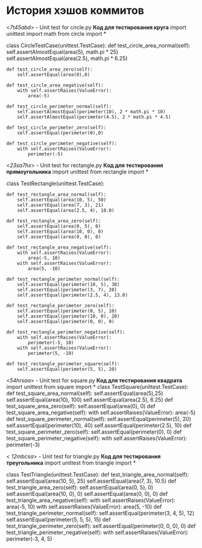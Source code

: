 # История хэшов коммитов #
<_7t45abd_> - Unit test for circle.py
    __Код для тестирования круга__
        import unittest
import math
from circle import *

class CircleTestCase(unittest.TestCase):
    def test_circle_area_normal(self):
        self.assertAlmostEqual(area(5), math.pi * 25)
        self.assertAlmostEqual(area(2.5), math.pi * 6.25)

    def test_circle_area_zero(self):
        self.assertEqual(area(0),0)

    def test_circle_area_negative(self):
        with self.assertRaises(ValueError):
            area(-5)

    def test_circle_perimeter_normal(self):
        self.assertAlmostEqual(perimeter(10), 2 * math.pi * 10)
        self.assertAlmostEqual(perimeter(4.5), 2 * math.pi * 4.5)

    def test_circle_perimeter_zero(self):
        self.assertEqual(perimeter(0),0)

    def test_circle_perimeter_negative(self):
        with self.assertRaises(ValueError):
            perimeter(-5)



<_23sa7hx_> - Unit test for rectangle.py
    __Код для тестирования прямоугольника__
        import unittest
from rectangle import *

class TestRectangle(unittest.TestCase):

    def test_rectangle_area_normal(self):
        self.assertEqual(area(10, 5), 50)
        self.assertEqual(area(7, 3), 21)
        self.assertEqual(area(2.5, 4), 10.0)

    def test_rectangle_area_zero(self):
        self.assertEqual(area(0, 5), 0)
        self.assertEqual(area(10, 0), 0)
        self.assertEqual(area(0, 0), 0)

    def test_rectangle_area_negative(self):
        with self.assertRaises(ValueError):
            area(-5, 10)
        with self.assertRaises(ValueError):
            area(5, -10)

    def test_rectangle_perimeter_normal(self):
        self.assertEqual(perimeter(10, 5), 30)
        self.assertEqual(perimeter(3, 7), 20)
        self.assertEqual(perimeter(2.5, 4), 13.0)

    def test_rectangle_perimeter_zero(self):
        self.assertEqual(perimeter(0, 5), 10)
        self.assertEqual(perimeter(10, 0), 20)
        self.assertEqual(perimeter(0, 0), 0)

    def test_rectangle_perimeter_negative(self):
        with self.assertRaises(ValueError):
            perimeter(-5, 10)
        with self.assertRaises(ValueError):
            perimeter(5, -10)

    def test_rectangle_perimeter_square(self):
        self.assertEqual(perimeter(5, 5), 20)
<_54hrsaa_> - Unit test for square.py
    __Код для тестирования квадрата__
        import unittest
from square import *
class TestSquare(unittest.TestCase):
    def test_square_area_normal(self):
        self.assertEqual(area(5),25)
        self.assertEqual(area(10), 100)
        self.assertEqual(area(2.5), 6.25)
    def test_square_area_zero(self):
        self.assertEqual(area(0), 0)
    def test_square_area_negative(self):
       with self.assertRaises(ValueError):
           area(-5)
    def test_square_perimeter_normal(self):
        self.assertEqual(perimeter(5), 20)
        self.assertEqual(perimeter(10), 40)
        self.assertEqual(perimeter(2.5), 10)
    def test_square_perimeter_zero(self):
        self.assertEqual(perimeter(0), 0)
    def test_square_perimeter_negative(self):
        with self.assertRaises(ValueError):
            perimeter(-3)

< _12mbcsa_> - Unit test for triangle.py
    __Код для тестирования треугольника__
        import unittest
from triangle import *

class TestTriangle(unittest.TestCase):
    def test_triangle_area_normal(self):
        self.assertEqual(area(10, 5), 25)
        self.assertEqual(area(7, 3), 10.5)
    def test_triangle_area_zero(self):
        self.assertEqual(area(0, 5), 0)
        self.assertEqual(area(10, 0), 0)
        self.assertEqual(area(0, 0), 0)
    def test_triangle_area_negative(self):
        with self.assertRaises(ValueError):
            area(-5, 10)
        with self.assertRaises(ValueError):
            area(5, -10)
    def test_triangle_perimeter_normal(self):
        self.assertEqual(perimeter(3, 4, 5), 12)
        self.assertEqual(perimeter(5, 5, 5), 15)
    def test_triangle_perimeter_zero(self):
        self.assertEqual(perimeter(0, 0, 0), 0)
    def test_triangle_perimeter_negative(self):
        with self.assertRaises(ValueError):
            perimeter(-3, 4, 5)
    


